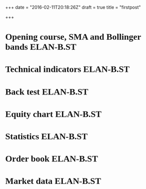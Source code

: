 +++
date = "2016-02-11T20:18:26Z"
draft = true
title = "firstpost"

+++
<div class='media text-left'><font face='verdana'> <h1>Opening course, SMA and Bollinger bands
 ELAN-B.ST </h1> <!-- AnnotationChart generated in R 3.2.3 by googleVis 0.5.10 package -->
<!-- Sat Feb 06 15:09:46 2016 -->


<!-- jsHeader -->
<script type="text/javascript">
 
// jsData 
function gvisDataAnnotationChartID1f2c5f7e56ce () {
var data = new google.visualization.DataTable();
var datajson =
[
 [
 new Date(2015,10,17),
58.25,
null,
null,
null,
null,
null,
null 
],
[
 new Date(2015,10,18),
60.25,
null,
null,
null,
null,
null,
null 
],
[
 new Date(2015,10,19),
61.5,
null,
null,
null,
null,
null,
null 
],
[
 new Date(2015,10,20),
61,
null,
null,
null,
null,
null,
null 
],
[
 new Date(2015,10,23),
62,
null,
null,
61.25,
null,
null,
null 
],
[
 new Date(2015,10,24),
60,
null,
null,
60.83333333,
null,
null,
null 
],
[
 new Date(2015,10,25),
60.25,
null,
null,
61.22222222,
null,
null,
null 
],
[
 new Date(2015,10,26),
61,
null,
null,
61.06481481,
null,
null,
null 
],
[
 new Date(2015,10,27),
60,
null,
null,
60.87654321,
null,
null,
null 
],
[
 new Date(2015,10,30),
60.5,
61.025,
null,
60.83436214,
null,
null,
null 
],
[
 new Date(2015,11,1),
61.5,
61.11136364,
null,
61.05624143,
null,
null,
null 
],
[
 new Date(2015,11,2),
62,
62.00020661,
null,
62.70416095,
null,
null,
null 
],
[
 new Date(2015,11,3),
66,
62.9547145,
null,
64.21944063,
null,
null,
null 
],
[
 new Date(2015,11,4),
67.25,
63.64476641,
null,
65.06296042,
null,
null,
null 
],
[
 new Date(2015,11,7),
66.75,
64.25480888,
null,
65.70864028,
null,
null,
null 
],
[
 new Date(2015,11,8),
67,
64.39029817,
null,
65.47242685,
null,
null,
null 
],
[
 new Date(2015,11,9),
65.25,
64.86478942,
null,
65.9816179,
null,
null,
null 
],
[
 new Date(2015,11,10),
67,
65.25300952,
null,
66.3210786,
null,
null,
null 
],
[
 new Date(2015,11,11),
67,
65.29791688,
null,
66.04738573,
null,
null,
null 
],
[
 new Date(2015,11,14),
66,
65.33465927,
null,
65.86492382,
57.97272536,
63.225,
68.47727464 
],
[
 new Date(2015,11,15),
65.5,
65.95563031,
null,
66.82661588,
58.22987952,
63.5875,
68.94512048 
],
[
 new Date(2015,11,16),
68.75,
66.46369753,
null,
67.46774392,
58.32428908,
63.92916667,
69.53404425 
],
[
 new Date(2015,11,17),
68,
66.92484343,
null,
67.97849595,
58.55216804,
64.31666667,
70.0811653 
],
[
 new Date(2015,11,18),
68.75,
67.02941735,
null,
67.8189973,
58.91015048,
64.64166667,
70.37318285 
],
[
 new Date(2015,11,21),
67.5,
67.11497783,
null,
67.71266487,
59.22992817,
64.92916667,
70.62840516 
],
[
 new Date(2015,11,22),
67.5,
66.77589095,
null,
66.89177658,
60.06780331,
65.2375,
70.40719669 
],
[
 new Date(2015,11,23),
65.25,
66.68027442,
null,
66.67785105,
60.54866607,
65.4625,
70.37633393 
],
[
 new Date(2015,11,24),
66.25,
66.60204271,
null,
66.53523403,
61.23001709,
65.72083333,
70.21164958 
],
[
 new Date(2015,11,25),
66.25,
66.53803494,
null,
66.44015602,
62.20815059,
66.00833333,
69.80851608 
],
[
 new Date(2015,11,28),
66,
66.62202859,
64.70833333,
66.62677068,
63.51727117,
66.34583333,
69.17439549 
],
[
 new Date(2015,11,29),
68,
66.87256884,
64.92069892,
67.08451379,
64.9027585,
66.65416667,
68.40557483 
],
[
 new Date(2015,11,30),
68,
67.16846542,
65.15162157,
67.55634253,
64.92886772,
66.75833333,
68.58779895 
],
[
 new Date(2015,11,31),
68.5,
67.41056261,
65.36764599,
67.87089502,
64.88342124,
66.85833333,
68.83324543 
],
[
 new Date(2016,0,1),
68.5,
67.60864214,
65.56973334,
68.08059668,
64.90396966,
66.975,
69.04603034 
],
[
 new Date(2016,0,4),
67,
67.40707084,
65.62975055,
67.55373112,
64.91733882,
66.98333333,
69.04932785 
],
[
 new Date(2016,0,5),
66.75,
67.19669432,
65.66976664,
67.11915408,
65.00354739,
67.00833333,
69.01311927 
],
[
 new Date(2016,0,6),
66.25,
67.02456808,
65.70720105,
66.82943605,
65.01439326,
67.0125,
69.01060674 
],
[
 new Date(2016,0,7),
65,
66.83828298,
65.72609131,
66.55295737,
64.52576303,
66.89166667,
69.2575703 
],
[
 new Date(2016,0,8),
64.75,
66.64041335,
65.7276338,
66.28530491,
64.37305094,
66.84583333,
69.31861573 
],
[
 new Date(2016,0,11),
65.75,
66.34215637,
65.68068969,
65.85686994,
64.30953541,
66.82916667,
69.34879792 
],
[
 new Date(2016,0,12),
65,
66.09812794,
65.63677422,
65.57124663,
64.068158,
66.70416667,
69.34017533 
],
[
 new Date(2016,0,13),
65,
66.0802865,
65.66020814,
65.71416442,
63.99584677,
66.57916667,
69.16248656 
],
[
 new Date(2016,0,14),
64.5,
65.65659804,
65.53696891,
65.05944295,
63.6472527,
66.3375,
69.0277473 
],
[
 new Date(2016,0,15),
63.75,
64.8553984,
65.26039027,
63.78962863,
62.76014256,
66.04583333,
69.33152411 
],
[
 new Date(2016,0,18),
59,
64.47259869,
65.09842961,
63.44308575,
62.05251958,
65.75833333,
69.46414708 
],
[
 new Date(2016,0,19),
67.5,
64.65939893,
65.12433737,
64.12872384,
62.05251958,
65.75833333,
69.46414708 
],
[
 new Date(2016,0,20),
65.5,
64.26678094,
64.95502529,
63.58581589,
61.7976496,
65.625,
69.4523504 
],
[
 new Date(2016,0,21),
63.75,
64.49100259,
64.99018494,
64.22387726,
61.69133488,
65.5375,
69.38366512 
],
[
 new Date(2016,0,22),
66.25,
65.03809303,
65.1521085,
65.31591817,
61.68007296,
65.5875,
69.49492704 
],
[
 new Date(2016,0,25),
68.5,
65.75843975,
65.40035956,
66.54394545,
61.5388591,
65.68333333,
69.82780757 
],
[
 new Date(2016,0,26),
69,
66.25690525,
65.60033636,
67.19596363,
61.51772194,
65.70416667,
69.89061139 
],
[
 new Date(2016,0,27),
69.5,
67.43746793,
66.06160499,
69.04730909,
60.96726621,
65.90416667,
70.84106712 
],
[
 new Date(2016,0,28),
73.5,
68.26701922,
66.44472724,
70.03153939,
60.52941792,
66.09166667,
71.65391541 
],
[
 new Date(2016,0,29),
72.25,
69.17301572,
66.8837771,
71.10435959,
60.04825744,
66.32083333,
72.59340923 
],
[
 new Date(2016,1,1),
74,
70.09610377,
67.35901729,
72.1529064,
59.4911663,
66.70833333,
73.92550037 
],
[
 new Date(2016,1,2),
74.5,
71.07863036,
67.88424198,
73.26860426,
59.1005731,
67.15833333,
75.21609357 
],
[
 new Date(2016,1,3),
75.5,
71.70069757,
68.31106508,
73.67906951,
58.93665463,
67.5625,
76.18834537 
],
[
 new Date(2016,1,4),
76.5,
71.89147983,
68.59744797,
73.36937967,
59.18697035,
68.0375,
76.88802965 
],
[
 new Date(2016,1,5),
73.5,
72.45666531,
69.01051585,
73.91291978,
59.39463461,
68.48333333,
77.57203205 
] 
];
data.addColumn('date','Date');
data.addColumn('number','O');
data.addColumn('number','10');
data.addColumn('number','30');
data.addColumn('number','5');
data.addColumn('number','dn');
data.addColumn('number','ma');
data.addColumn('number','up');
data.addRows(datajson);
return(data);
}
 
// jsDrawChart
function drawChartAnnotationChartID1f2c5f7e56ce() {
var data = gvisDataAnnotationChartID1f2c5f7e56ce();
var options = {};
options["height"] = "400";
options["displayLegendDots"] = "TRUE";
options["legendPosition"] = "newRow";
options["fill"] =     15;
options["displayRangeSelector"] = "TRUE";
options["allowRedraw"] = "TRUE";
options["scaleType"] = "allmaximized";
options["colors"] = ['black','blue','red','chartreuse','orange','brown', 'green','turquoise'];


    var chart = new google.visualization.AnnotationChart(
    document.getElementById('AnnotationChartID1f2c5f7e56ce')
    );
    chart.draw(data,options);
    

}
  
 
// jsDisplayChart
(function() {
var pkgs = window.__gvisPackages = window.__gvisPackages || [];
var callbacks = window.__gvisCallbacks = window.__gvisCallbacks || [];
var chartid = "annotationchart";
  
// Manually see if chartid is in pkgs (not all browsers support Array.indexOf)
var i, newPackage = true;
for (i = 0; newPackage && i < pkgs.length; i++) {
if (pkgs[i] === chartid)
newPackage = false;
}
if (newPackage)
  pkgs.push(chartid);
  
// Add the drawChart function to the global list of callbacks
callbacks.push(drawChartAnnotationChartID1f2c5f7e56ce);
})();
function displayChartAnnotationChartID1f2c5f7e56ce() {
  var pkgs = window.__gvisPackages = window.__gvisPackages || [];
  var callbacks = window.__gvisCallbacks = window.__gvisCallbacks || [];
  window.clearTimeout(window.__gvisLoad);
  // The timeout is set to 100 because otherwise the container div we are
  // targeting might not be part of the document yet
  window.__gvisLoad = setTimeout(function() {
  var pkgCount = pkgs.length;
  google.load("visualization", "1", { packages:pkgs, callback: function() {
  if (pkgCount != pkgs.length) {
  // Race condition where another setTimeout call snuck in after us; if
  // that call added a package, we must not shift its callback
  return;
}
while (callbacks.length > 0)
callbacks.shift()();
} });
}, 100);
}
 
// jsFooter
</script>
 
<!-- jsChart -->  
<script type="text/javascript" src="https://www.google.com/jsapi?callback=displayChartAnnotationChartID1f2c5f7e56ce"></script>
 
<!-- divChart -->
  
<div id="AnnotationChartID1f2c5f7e56ce" 
  style="width: 90%">
</div>
 <h1>Technical indicators
 ELAN-B.ST </h1> <!-- AnnotationChart generated in R 3.2.3 by googleVis 0.5.10 package -->
<!-- Sat Feb 06 15:09:46 2016 -->


<!-- jsHeader -->
<script type="text/javascript">
 
// jsData 
function gvisDataAnnotationChartID1f2c55785755 () {
var data = new google.visualization.DataTable();
var datajson =
[
 [
 new Date(2015,10,17),
58.25,
null,
null 
],
[
 new Date(2015,10,18),
60.25,
null,
null 
],
[
 new Date(2015,10,19),
61.5,
null,
null 
],
[
 new Date(2015,10,20),
61,
null,
null 
],
[
 new Date(2015,10,23),
62,
null,
null 
],
[
 new Date(2015,10,24),
60,
null,
null 
],
[
 new Date(2015,10,25),
60.25,
null,
null 
],
[
 new Date(2015,10,26),
61,
null,
null 
],
[
 new Date(2015,10,27),
60,
null,
null 
],
[
 new Date(2015,10,30),
60.5,
null,
null 
],
[
 new Date(2015,11,1),
61.5,
null,
null 
],
[
 new Date(2015,11,2),
62,
null,
null 
],
[
 new Date(2015,11,3),
66,
null,
null 
],
[
 new Date(2015,11,4),
67.25,
null,
null 
],
[
 new Date(2015,11,7),
66.75,
null,
70.76923077 
],
[
 new Date(2015,11,8),
67,
null,
62.48693835 
],
[
 new Date(2015,11,9),
65.25,
null,
66.68570205 
],
[
 new Date(2015,11,10),
67,
null,
66.68570205 
],
[
 new Date(2015,11,11),
67,
null,
60.76934831 
],
[
 new Date(2015,11,14),
66,
52.82034561,
60.76934831 
],
[
 new Date(2015,11,15),
65.5,
97.71398192,
67.92096419 
],
[
 new Date(2015,11,16),
68.75,
104.8399567,
67.92096419 
],
[
 new Date(2015,11,17),
68,
105.5452484,
68.43432156 
],
[
 new Date(2015,11,18),
68.75,
75.45153361,
62.02113148 
],
[
 new Date(2015,11,21),
67.5,
69.03882735,
62.02113148 
],
[
 new Date(2015,11,22),
67.5,
18.82198091,
53.32731463 
],
[
 new Date(2015,11,23),
65.25,
25.17690875,
56.26181219 
],
[
 new Date(2015,11,24),
66.25,
22.72930649,
56.26181219 
],
[
 new Date(2015,11,25),
66.25,
13.74081971,
56.26181219 
],
[
 new Date(2015,11,28),
66,
61.57212064,
58.69454116 
],
[
 new Date(2015,11,29),
68,
83.47370391,
61.74942258 
],
[
 new Date(2015,11,30),
68,
110.1871102,
63.21436272 
],
[
 new Date(2015,11,31),
68.5,
123.5497021,
63.21436272 
],
[
 new Date(2016,0,1),
68.5,
108.9285714,
63.21436272 
],
[
 new Date(2016,0,4),
67,
-16.81681682,
53.06175641 
],
[
 new Date(2016,0,5),
66.75,
-74.69135802,
51.93883672 
],
[
 new Date(2016,0,6),
66.25,
-56.74418605,
51.93883672 
],
[
 new Date(2016,0,7),
65,
-184.1530055,
50.69461362 
],
[
 new Date(2016,0,8),
64.75,
-115.8169935,
49.41967119 
],
[
 new Date(2016,0,11),
65.75,
-118.1467181,
45.7059647 
],
[
 new Date(2016,0,12),
65,
-104.7619048,
45.7059647 
],
[
 new Date(2016,0,13),
65,
-55.11513779,
51.35826101 
],
[
 new Date(2016,0,14),
64.5,
-157.2948328,
41.01261789 
],
[
 new Date(2016,0,15),
63.75,
-229.1875069,
33.0469715 
],
[
 new Date(2016,0,18),
59,
-187.74395,
40.51257064 
],
[
 new Date(2016,0,19),
67.5,
3.512880562,
51.24584423 
],
[
 new Date(2016,0,20),
65.5,
-92.39130435,
42.28299683 
],
[
 new Date(2016,0,21),
63.75,
-44.13719755,
51.43108666 
],
[
 new Date(2016,0,22),
66.25,
68.7516154,
56.39327806 
],
[
 new Date(2016,0,25),
68.5,
133.3333333,
59.71741145 
],
[
 new Date(2016,0,26),
69,
88.94269572,
58.12679736 
],
[
 new Date(2016,0,27),
69.5,
213.6733665,
66.33496976 
],
[
 new Date(2016,0,28),
73.5,
191.5500259,
63.95251355 
],
[
 new Date(2016,0,29),
72.25,
185.878715,
66.13554463 
],
[
 new Date(2016,1,1),
74,
177.33523,
67.81479658 
],
[
 new Date(2016,1,2),
74.5,
153.8335786,
69.82879496 
],
[
 new Date(2016,1,3),
75.5,
119.3098385,
66.25682225 
],
[
 new Date(2016,1,4),
76.5,
93.32491937,
60.43101385 
],
[
 new Date(2016,1,5),
73.5,
87.31753047,
64.72553885 
] 
];
data.addColumn('date','Date');
data.addColumn('number','O');
data.addColumn('number','cci');
data.addColumn('number','rsi');
data.addRows(datajson);
return(data);
}
 
// jsDrawChart
function drawChartAnnotationChartID1f2c55785755() {
var data = gvisDataAnnotationChartID1f2c55785755();
var options = {};
options["height"] = "400";
options["highlightDot"] = "nearest";
options["displayLegendDots"] = "TRUE";
options["legendPosition"] = "newRow";
options["allowRedraw"] = "TRUE";
options["colors"] = ['brown','red'];
options["displayExactValues"] = false;
options["scaleType"] = "allmaximized";
options["fill"] =     15;


    var chart = new google.visualization.AnnotationChart(
    document.getElementById('AnnotationChartID1f2c55785755')
    );
    chart.draw(data,options);
    

}
  
 
// jsDisplayChart
(function() {
var pkgs = window.__gvisPackages = window.__gvisPackages || [];
var callbacks = window.__gvisCallbacks = window.__gvisCallbacks || [];
var chartid = "annotationchart";
  
// Manually see if chartid is in pkgs (not all browsers support Array.indexOf)
var i, newPackage = true;
for (i = 0; newPackage && i < pkgs.length; i++) {
if (pkgs[i] === chartid)
newPackage = false;
}
if (newPackage)
  pkgs.push(chartid);
  
// Add the drawChart function to the global list of callbacks
callbacks.push(drawChartAnnotationChartID1f2c55785755);
})();
function displayChartAnnotationChartID1f2c55785755() {
  var pkgs = window.__gvisPackages = window.__gvisPackages || [];
  var callbacks = window.__gvisCallbacks = window.__gvisCallbacks || [];
  window.clearTimeout(window.__gvisLoad);
  // The timeout is set to 100 because otherwise the container div we are
  // targeting might not be part of the document yet
  window.__gvisLoad = setTimeout(function() {
  var pkgCount = pkgs.length;
  google.load("visualization", "1", { packages:pkgs, callback: function() {
  if (pkgCount != pkgs.length) {
  // Race condition where another setTimeout call snuck in after us; if
  // that call added a package, we must not shift its callback
  return;
}
while (callbacks.length > 0)
callbacks.shift()();
} });
}, 100);
}
 
// jsFooter
</script>
 
<!-- jsChart -->  
<script type="text/javascript" src="https://www.google.com/jsapi?callback=displayChartAnnotationChartID1f2c55785755"></script>
 
<!-- divChart -->
  
<div id="AnnotationChartID1f2c55785755" 
  style="width: 90%;">
</div>
 <h1>Back test
 ELAN-B.ST </h1> <!-- AnnotationChart generated in R 3.2.3 by googleVis 0.5.10 package -->
<!-- Sat Feb 06 15:09:46 2016 -->


<!-- jsHeader -->
<script type="text/javascript">
 
// jsData 
function gvisDataBacktest () {
var data = new google.visualization.DataTable();
var datajson =
[
 [
 new Date(2015,10,17),
58.25,
null,
null 
],
[
 new Date(2015,10,18),
60.25,
null,
null 
],
[
 new Date(2015,10,19),
61.5,
null,
null 
],
[
 new Date(2015,10,20),
61,
null,
null 
],
[
 new Date(2015,10,23),
62,
null,
null 
],
[
 new Date(2015,10,24),
60,
"0",
null 
],
[
 new Date(2015,10,25),
60.25,
null,
null 
],
[
 new Date(2015,10,26),
61,
"0",
null 
],
[
 new Date(2015,10,27),
60,
"0",
null 
],
[
 new Date(2015,10,30),
60.5,
"0",
null 
],
[
 new Date(2015,11,1),
61.5,
null,
null 
],
[
 new Date(2015,11,2),
62,
null,
null 
],
[
 new Date(2015,11,3),
66,
null,
null 
],
[
 new Date(2015,11,4),
67.25,
null,
null 
],
[
 new Date(2015,11,7),
66.75,
null,
null 
],
[
 new Date(2015,11,8),
67,
"0",
null 
],
[
 new Date(2015,11,9),
65.25,
null,
null 
],
[
 new Date(2015,11,10),
67,
null,
null 
],
[
 new Date(2015,11,11),
67,
"0",
null 
],
[
 new Date(2015,11,14),
66,
"0",
null 
],
[
 new Date(2015,11,15),
65.5,
"1",
null 
],
[
 new Date(2015,11,16),
68.75,
"1",
"-50" 
],
[
 new Date(2015,11,17),
68,
"1",
"-50" 
],
[
 new Date(2015,11,18),
68.75,
"0",
"-50" 
],
[
 new Date(2015,11,21),
67.5,
"0",
"-928.125" 
],
[
 new Date(2015,11,22),
67.5,
"0",
null 
],
[
 new Date(2015,11,23),
65.25,
"0",
null 
],
[
 new Date(2015,11,24),
66.25,
"0",
null 
],
[
 new Date(2015,11,25),
66.25,
"0",
null 
],
[
 new Date(2015,11,28),
66,
"1",
null 
],
[
 new Date(2015,11,29),
68,
"1",
"-50" 
],
[
 new Date(2015,11,30),
68,
"1",
"-50" 
],
[
 new Date(2015,11,31),
68.5,
"1",
"-50" 
],
[
 new Date(2016,0,1),
68.5,
"1",
null 
],
[
 new Date(2016,0,4),
67,
"0",
"-624.750000000007" 
],
[
 new Date(2016,0,5),
66.75,
"0",
null 
],
[
 new Date(2016,0,6),
66.25,
"0",
null 
],
[
 new Date(2016,0,7),
65,
"0",
null 
],
[
 new Date(2016,0,8),
64.75,
"0",
null 
],
[
 new Date(2016,0,11),
65.75,
"0",
null 
],
[
 new Date(2016,0,12),
65,
"0",
null 
],
[
 new Date(2016,0,13),
65,
"1",
null 
],
[
 new Date(2016,0,14),
64.5,
"0",
null 
],
[
 new Date(2016,0,15),
63.75,
"0",
null 
],
[
 new Date(2016,0,18),
59,
"0",
null 
],
[
 new Date(2016,0,19),
67.5,
"1",
"-50" 
],
[
 new Date(2016,0,20),
65.5,
"0",
"-303.750000000001" 
],
[
 new Date(2016,0,21),
63.75,
"1",
null 
],
[
 new Date(2016,0,22),
66.25,
"1",
"-50" 
],
[
 new Date(2016,0,25),
68.5,
"1",
"-50" 
],
[
 new Date(2016,0,26),
69,
"1",
"-50" 
],
[
 new Date(2016,0,27),
69.5,
"1",
"-50" 
],
[
 new Date(2016,0,28),
73.5,
"1",
"6225" 
],
[
 new Date(2016,0,29),
72.25,
"1",
"-50" 
],
[
 new Date(2016,1,1),
74,
"1",
"-50" 
],
[
 new Date(2016,1,2),
74.5,
"1",
"-50" 
],
[
 new Date(2016,1,3),
75.5,
"1",
"-50" 
],
[
 new Date(2016,1,4),
76.5,
"0",
"-50" 
],
[
 new Date(2016,1,5),
73.5,
"1",
null 
] 
];
data.addColumn('date','Date');
data.addColumn('number','O');
data.addColumn('string','Entry.O');
data.addColumn('string','Annotation.O');
data.addRows(datajson);
return(data);
}
 
// jsDrawChart
function drawChartBacktest() {
var data = gvisDataBacktest();
var options = {};
options["height"] = "400";
options["highlightDot"] = "nearest";
options["displayLegendDots"] = "TRUE";
options["legendPosition"] = "newRow";
options["allowRedraw"] = "TRUE";
options["colors"] = ['brown','blue','orange'];
options["displayExactValues"] = false;
options["scaleType"] = "allmaximized";
options["fill"] =     15;


    var chart = new google.visualization.AnnotationChart(
    document.getElementById('Backtest')
    );
    chart.draw(data,options);
    

}
  
 
// jsDisplayChart
(function() {
var pkgs = window.__gvisPackages = window.__gvisPackages || [];
var callbacks = window.__gvisCallbacks = window.__gvisCallbacks || [];
var chartid = "annotationchart";
  
// Manually see if chartid is in pkgs (not all browsers support Array.indexOf)
var i, newPackage = true;
for (i = 0; newPackage && i < pkgs.length; i++) {
if (pkgs[i] === chartid)
newPackage = false;
}
if (newPackage)
  pkgs.push(chartid);
  
// Add the drawChart function to the global list of callbacks
callbacks.push(drawChartBacktest);
})();
function displayChartBacktest() {
  var pkgs = window.__gvisPackages = window.__gvisPackages || [];
  var callbacks = window.__gvisCallbacks = window.__gvisCallbacks || [];
  window.clearTimeout(window.__gvisLoad);
  // The timeout is set to 100 because otherwise the container div we are
  // targeting might not be part of the document yet
  window.__gvisLoad = setTimeout(function() {
  var pkgCount = pkgs.length;
  google.load("visualization", "1", { packages:pkgs, callback: function() {
  if (pkgCount != pkgs.length) {
  // Race condition where another setTimeout call snuck in after us; if
  // that call added a package, we must not shift its callback
  return;
}
while (callbacks.length > 0)
callbacks.shift()();
} });
}, 100);
}
 
// jsFooter
</script>
 
<!-- jsChart -->  
<script type="text/javascript" src="https://www.google.com/jsapi?callback=displayChartBacktest"></script>
 
<!-- divChart -->
  
<div id="Backtest" 
  style="width: 90%; ">
</div>
 <h1>Equity chart
 ELAN-B.ST </h1> <!-- AnnotationChart generated in R 3.2.3 by googleVis 0.5.10 package -->
<!-- Sat Feb 06 15:09:46 2016 -->


<!-- jsHeader -->
<script type="text/javascript">
 
// jsData 
function gvisDataEquity_chart () {
var data = new google.visualization.DataTable();
var datajson =
[
 [
 new Date(2000,9,10),
20000 
],
[
 new Date(2015,10,17),
20000 
],
[
 new Date(2015,10,18),
20000 
],
[
 new Date(2015,10,19),
20000 
],
[
 new Date(2015,10,20),
20000 
],
[
 new Date(2015,10,23),
20000 
],
[
 new Date(2015,10,24),
20000 
],
[
 new Date(2015,10,25),
20000 
],
[
 new Date(2015,10,26),
20000 
],
[
 new Date(2015,10,27),
20000 
],
[
 new Date(2015,10,30),
20000 
],
[
 new Date(2015,11,1),
20000 
],
[
 new Date(2015,11,2),
20000 
],
[
 new Date(2015,11,3),
20000 
],
[
 new Date(2015,11,4),
20000 
],
[
 new Date(2015,11,7),
20000 
],
[
 new Date(2015,11,8),
20000 
],
[
 new Date(2015,11,9),
20000 
],
[
 new Date(2015,11,10),
20000 
],
[
 new Date(2015,11,11),
20000 
],
[
 new Date(2015,11,14),
20000 
],
[
 new Date(2015,11,15),
20000 
],
[
 new Date(2015,11,16),
19950 
],
[
 new Date(2015,11,17),
20050 
],
[
 new Date(2015,11,18),
18725 
],
[
 new Date(2015,11,21),
18921.875 
],
[
 new Date(2015,11,22),
18921.875 
],
[
 new Date(2015,11,23),
18921.875 
],
[
 new Date(2015,11,24),
18921.875 
],
[
 new Date(2015,11,25),
18921.875 
],
[
 new Date(2015,11,28),
18921.875 
],
[
 new Date(2015,11,29),
18871.875 
],
[
 new Date(2015,11,30),
19121.875 
],
[
 new Date(2015,11,31),
19071.875 
],
[
 new Date(2016,0,1),
19071.875 
],
[
 new Date(2016,0,4),
18147.125 
],
[
 new Date(2016,0,5),
18147.125 
],
[
 new Date(2016,0,6),
18147.125 
],
[
 new Date(2016,0,7),
18147.125 
],
[
 new Date(2016,0,8),
18147.125 
],
[
 new Date(2016,0,11),
18147.125 
],
[
 new Date(2016,0,12),
18147.125 
],
[
 new Date(2016,0,13),
18147.125 
],
[
 new Date(2016,0,14),
18147.125 
],
[
 new Date(2016,0,15),
18147.125 
],
[
 new Date(2016,0,18),
18147.125 
],
[
 new Date(2016,0,19),
17497.125 
],
[
 new Date(2016,0,20),
17793.375 
],
[
 new Date(2016,0,21),
17793.375 
],
[
 new Date(2016,0,22),
18118.375 
],
[
 new Date(2016,0,25),
18668.375 
],
[
 new Date(2016,0,26),
18168.375 
],
[
 new Date(2016,0,27),
22918.375 
],
[
 new Date(2016,0,28),
23818.375 
],
[
 new Date(2016,0,29),
23693.375 
],
[
 new Date(2016,1,1),
24018.375 
],
[
 new Date(2016,1,2),
25018.375 
],
[
 new Date(2016,1,3),
23768.375 
],
[
 new Date(2016,1,4),
20493.375 
],
[
 new Date(2016,1,5),
23868.375 
] 
];
data.addColumn('date','Date');
data.addColumn('number','Equity');
data.addRows(datajson);
return(data);
}
 
// jsDrawChart
function drawChartEquity_chart() {
var data = gvisDataEquity_chart();
var options = {};
options["height"] = "400";
options["title"] = "symbol";
options["fill"] =     10;
options["displayRangeSelector"] = "TRUE";
options["allowRedraw"] = "TRUE";
options["colors"] = ['brown','orange','blue'];


    var chart = new google.visualization.AnnotationChart(
    document.getElementById('Equity_chart')
    );
    chart.draw(data,options);
    

}
  
 
// jsDisplayChart
(function() {
var pkgs = window.__gvisPackages = window.__gvisPackages || [];
var callbacks = window.__gvisCallbacks = window.__gvisCallbacks || [];
var chartid = "annotationchart";
  
// Manually see if chartid is in pkgs (not all browsers support Array.indexOf)
var i, newPackage = true;
for (i = 0; newPackage && i < pkgs.length; i++) {
if (pkgs[i] === chartid)
newPackage = false;
}
if (newPackage)
  pkgs.push(chartid);
  
// Add the drawChart function to the global list of callbacks
callbacks.push(drawChartEquity_chart);
})();
function displayChartEquity_chart() {
  var pkgs = window.__gvisPackages = window.__gvisPackages || [];
  var callbacks = window.__gvisCallbacks = window.__gvisCallbacks || [];
  window.clearTimeout(window.__gvisLoad);
  // The timeout is set to 100 because otherwise the container div we are
  // targeting might not be part of the document yet
  window.__gvisLoad = setTimeout(function() {
  var pkgCount = pkgs.length;
  google.load("visualization", "1", { packages:pkgs, callback: function() {
  if (pkgCount != pkgs.length) {
  // Race condition where another setTimeout call snuck in after us; if
  // that call added a package, we must not shift its callback
  return;
}
while (callbacks.length > 0)
callbacks.shift()();
} });
}, 100);
}
 
// jsFooter
</script>
 
<!-- jsChart -->  
<script type="text/javascript" src="https://www.google.com/jsapi?callback=displayChartEquity_chart"></script>
 
<!-- divChart -->
  
<div id="Equity_chart" 
  style="width: 90%; ">
</div>
 <h1>Statistics
 ELAN-B.ST </h1> <!-- Table generated in R 3.2.3 by googleVis 0.5.10 package -->
<!-- Sat Feb 06 15:09:47 2016 -->


<!-- jsHeader -->
<script type="text/javascript">
 
// jsData 
function gvisDataTableID1f2cc546b () {
var data = new google.visualization.DataTable();
var datajson =
[
 [
 "Portfolio",
"iPrognos" 
],
[
 "Symbol",
"ELAN-B.ST" 
],
[
 "Num.Txns",
"20" 
],
[
 "Num.Trades",
"20" 
],
[
 "Net.Trading.PL",
"3868.375" 
],
[
 "Avg.Trade.PL",
"178.41875" 
],
[
 "Med.Trade.PL",
"-50" 
],
[
 "Largest.Winner",
"6225" 
],
[
 "Largest.Loser",
"-928.125" 
],
[
 "Gross.Profits",
"6225" 
],
[
 "Gross.Losses",
"-2656.625" 
],
[
 "Std.Dev.Trade.PL",
"1441.8182" 
],
[
 "Percent.Positive",
"5" 
],
[
 "Percent.Negative",
"95" 
],
[
 "Profit.Factor",
"2.3431986" 
],
[
 "Avg.Win.Trade",
"6225" 
],
[
 "Med.Win.Trade",
"6225" 
],
[
 "Avg.Losing.Trade",
"-139.82237" 
],
[
 "Med.Losing.Trade",
"-50" 
],
[
 "Avg.Daily.PL",
"178.41875" 
],
[
 "Med.Daily.PL",
"-50" 
],
[
 "Std.Dev.Daily.PL",
"1441.8182" 
],
[
 "Ann.Sharpe",
"1.9644016" 
],
[
 "Max.Drawdown",
"-4525" 
],
[
 "Profit.To.Max.Draw",
"0.8548895" 
],
[
 "Avg.WinLoss.Ratio",
"44.520774" 
],
[
 "Med.WinLoss.Ratio",
"124.5" 
],
[
 "Max.Equity",
"5018.375" 
],
[
 "Min.Equity",
"-2502.875" 
],
[
 "End.Equity",
"3868.375" 
] 
];
data.addColumn('string','Stats');
data.addColumn('string','ELAN-B.ST');
data.addRows(datajson);
return(data);
}
 
// jsDrawChart
function drawChartTableID1f2cc546b() {
var data = gvisDataTableID1f2cc546b();
var options = {};
options["allowHtml"] = true;


    var chart = new google.visualization.Table(
    document.getElementById('TableID1f2cc546b')
    );
    chart.draw(data,options);
    

}
  
 
// jsDisplayChart
(function() {
var pkgs = window.__gvisPackages = window.__gvisPackages || [];
var callbacks = window.__gvisCallbacks = window.__gvisCallbacks || [];
var chartid = "table";
  
// Manually see if chartid is in pkgs (not all browsers support Array.indexOf)
var i, newPackage = true;
for (i = 0; newPackage && i < pkgs.length; i++) {
if (pkgs[i] === chartid)
newPackage = false;
}
if (newPackage)
  pkgs.push(chartid);
  
// Add the drawChart function to the global list of callbacks
callbacks.push(drawChartTableID1f2cc546b);
})();
function displayChartTableID1f2cc546b() {
  var pkgs = window.__gvisPackages = window.__gvisPackages || [];
  var callbacks = window.__gvisCallbacks = window.__gvisCallbacks || [];
  window.clearTimeout(window.__gvisLoad);
  // The timeout is set to 100 because otherwise the container div we are
  // targeting might not be part of the document yet
  window.__gvisLoad = setTimeout(function() {
  var pkgCount = pkgs.length;
  google.load("visualization", "1", { packages:pkgs, callback: function() {
  if (pkgCount != pkgs.length) {
  // Race condition where another setTimeout call snuck in after us; if
  // that call added a package, we must not shift its callback
  return;
}
while (callbacks.length > 0)
callbacks.shift()();
} });
}, 100);
}
 
// jsFooter
</script>
 
<!-- jsChart -->  
<script type="text/javascript" src="https://www.google.com/jsapi?callback=displayChartTableID1f2cc546b"></script>
 
<!-- divChart -->
  
<div id="TableID1f2cc546b" 
  style="width: 500; height: automatic;">
</div>
 <h1>Order book
 ELAN-B.ST </h1> <!-- Table generated in R 3.2.3 by googleVis 0.5.10 package -->
<!-- Sat Feb 06 15:09:47 2016 -->


<!-- jsHeader -->
<script type="text/javascript">
 
// jsData 
function gvisDataTableID1f2c5bf16ce4 () {
var data = new google.visualization.DataTable();
var datajson =
[
 [
 "300",
"65.5",
"stoplimit",
"long",
null,
"closed",
"2015-12-16 00:00:00",
"Open",
"orders",
"-50",
"Entry",
"" 
],
[
 "300",
"68.75",
"stoplimit",
"long",
null,
"closed",
"2015-12-17 00:00:00",
"Open",
"orders",
"-50",
"Entry",
"" 
],
[
 "all",
"67.71875",
"stoptrailing",
"long",
"-1.03125",
"canceled",
"2015-12-17 00:00:00",
"Open",
"orders",
"0",
"StopTrailingLong",
"" 
],
[
 "300",
"68",
"stoplimit",
"long",
null,
"closed",
"2015-12-18 00:00:00",
"Open",
"orders",
"-50",
"Entry",
"" 
],
[
 "all",
"66.98",
"stoptrailing",
"long",
"-1.02",
"canceled",
"2015-12-18 00:00:00",
"Open",
"orders",
"0",
"StopTrailingLong",
"" 
],
[
 "all",
"67.71875",
"stoptrailing",
"long",
"-1.03125",
"closed",
"2015-12-21 00:00:00",
"Open",
"orders",
"0",
"StopTrailingLong",
"" 
],
[
 "300",
"66",
"stoplimit",
"long",
null,
"closed",
"2015-12-29 00:00:00",
"Open",
"orders",
"-50",
"Entry",
"" 
],
[
 "300",
"68",
"stoplimit",
"long",
null,
"closed",
"2015-12-30 00:00:00",
"Open",
"orders",
"-50",
"Entry",
"" 
],
[
 "all",
"66.98",
"stoptrailing",
"long",
"-1.02",
"canceled",
"2015-12-30 00:00:00",
"Open",
"orders",
"0",
"StopTrailingLong",
"" 
],
[
 "300",
"68",
"stoplimit",
"long",
null,
"closed",
"2015-12-31 00:00:00",
"Open",
"orders",
"-50",
"Entry",
"" 
],
[
 "all",
"66.98",
"stoptrailing",
"long",
"-1.02",
"canceled",
"2015-12-31 00:00:00",
"Open",
"orders",
"0",
"StopTrailingLong",
"" 
],
[
 "300",
"68.5",
"stoplimit",
"long",
null,
"canceled",
"2016-01-04 00:00:00",
"Open",
"orders",
"-50",
"Entry",
"" 
],
[
 "all",
"67.4725",
"stoptrailing",
"long",
"-1.0275",
"closed",
"2016-01-04 00:00:00",
"Open",
"orders",
"0",
"StopTrailingLong",
"" 
],
[
 "300",
"68.5",
"stoplimit",
"long",
null,
"canceled",
"2016-01-04 00:00:00",
"Open",
"orders",
"-50",
"Entry",
"" 
],
[
 "300",
"65",
"stoplimit",
"long",
null,
"closed",
"2016-01-19 00:00:00",
"Open",
"orders",
"-50",
"Entry",
"" 
],
[
 "300",
"67.5",
"stoplimit",
"long",
null,
"canceled",
"2016-01-20 00:00:00",
"Open",
"orders",
"-50",
"Entry",
"" 
],
[
 "all",
"66.4875",
"stoptrailing",
"long",
"-1.0125",
"closed",
"2016-01-20 00:00:00",
"Open",
"orders",
"0",
"StopTrailingLong",
"" 
],
[
 "300",
"63.75",
"stoplimit",
"long",
null,
"closed",
"2016-01-22 00:00:00",
"Open",
"orders",
"-50",
"Entry",
"" 
],
[
 "300",
"66.25",
"stoplimit",
"long",
null,
"closed",
"2016-01-25 00:00:00",
"Open",
"orders",
"-50",
"Entry",
"" 
],
[
 "all",
"65.25625",
"stoptrailing",
"long",
"-0.99375",
"canceled",
"2016-01-25 00:00:00",
"Open",
"orders",
"0",
"StopTrailingLong",
"" 
],
[
 "300",
"68.5",
"stoplimit",
"long",
null,
"closed",
"2016-01-26 00:00:00",
"Open",
"orders",
"-50",
"Entry",
"" 
],
[
 "all",
"67.4725",
"stoptrailing",
"long",
"-1.0275",
"canceled",
"2016-01-26 00:00:00",
"Open",
"orders",
"0",
"StopTrailingLong",
"" 
],
[
 "300",
"69",
"stoplimit",
"long",
null,
"closed",
"2016-01-27 00:00:00",
"Open",
"orders",
"-50",
"Entry",
"" 
],
[
 "all",
"67.965",
"stoptrailing",
"long",
"-1.035",
"canceled",
"2016-01-27 00:00:00",
"Open",
"orders",
"0",
"StopTrailingLong",
"" 
],
[
 "all",
"69.5",
"market",
"long",
null,
"closed",
"2016-01-28 00:00:00",
"Open",
"orders",
"0",
"SMAexitLong",
"" 
],
[
 "300",
"69.5",
"stoplimit",
"long",
null,
"canceled",
"2016-01-28 00:00:00",
"Open",
"orders",
"-50",
"Entry",
"" 
],
[
 "all",
"68.4575",
"stoptrailing",
"long",
"-1.0425",
"canceled",
"2016-01-28 00:00:00",
"Open",
"orders",
"0",
"StopTrailingLong",
"" 
],
[
 "300",
"73.5",
"stoplimit",
"long",
null,
"closed",
"2016-01-29 00:00:00",
"Open",
"orders",
"-50",
"Entry",
"" 
],
[
 "300",
"72.25",
"stoplimit",
"long",
null,
"closed",
"2016-02-01 00:00:00",
"Open",
"orders",
"-50",
"Entry",
"" 
],
[
 "all",
"71.16625",
"stoptrailing",
"long",
"-1.08375",
"canceled",
"2016-02-01 00:00:00",
"Open",
"orders",
"0",
"StopTrailingLong",
"" 
],
[
 "300",
"74",
"stoplimit",
"long",
null,
"closed",
"2016-02-02 00:00:00",
"Open",
"orders",
"-50",
"Entry",
"" 
],
[
 "all",
"72.89",
"stoptrailing",
"long",
"-1.11",
"canceled",
"2016-02-02 00:00:00",
"Open",
"orders",
"0",
"StopTrailingLong",
"" 
],
[
 "300",
"74.5",
"stoplimit",
"long",
null,
"closed",
"2016-02-03 00:00:00",
"Open",
"orders",
"-50",
"Entry",
"" 
],
[
 "all",
"73.3825",
"stoptrailing",
"long",
"-1.1175",
"canceled",
"2016-02-03 00:00:00",
"Open",
"orders",
"0",
"StopTrailingLong",
"" 
],
[
 "300",
"75.5",
"stoplimit",
"long",
null,
"closed",
"2016-02-04 00:00:00",
"Open",
"orders",
"-50",
"Entry",
"" 
],
[
 "all",
"74.3675",
"stoptrailing",
"long",
"-1.1325",
"canceled",
"2016-02-04 00:00:00",
"Open",
"orders",
"0",
"StopTrailingLong",
"" 
],
[
 "all",
"75.3525",
"stoptrailing",
"long",
"-1.1475",
"open",
null,
"Open",
"orders",
"0",
"StopTrailingLong",
"" 
] 
];
data.addColumn('string','ELAN.B.ST.Order.Qty');
data.addColumn('string','ELAN.B.ST.Order.Price');
data.addColumn('string','ELAN.B.ST.Order.Type');
data.addColumn('string','ELAN.B.ST.Order.Side');
data.addColumn('string','ELAN.B.ST.Order.Threshold');
data.addColumn('string','ELAN.B.ST.Order.Status');
data.addColumn('string','ELAN.B.ST.Order.StatusTime');
data.addColumn('string','ELAN.B.ST.Prefer');
data.addColumn('string','ELAN.B.ST.Order.Set');
data.addColumn('string','ELAN.B.ST.Txn.Fees');
data.addColumn('string','ELAN.B.ST.Rule');
data.addColumn('string','ELAN.B.ST.Time.In.Force');
data.addRows(datajson);
return(data);
}
 
// jsDrawChart
function drawChartTableID1f2c5bf16ce4() {
var data = gvisDataTableID1f2c5bf16ce4();
var options = {};
options["allowHtml"] = true;
options["height"] = "400";


    var chart = new google.visualization.Table(
    document.getElementById('TableID1f2c5bf16ce4')
    );
    chart.draw(data,options);
    

}
  
 
// jsDisplayChart
(function() {
var pkgs = window.__gvisPackages = window.__gvisPackages || [];
var callbacks = window.__gvisCallbacks = window.__gvisCallbacks || [];
var chartid = "table";
  
// Manually see if chartid is in pkgs (not all browsers support Array.indexOf)
var i, newPackage = true;
for (i = 0; newPackage && i < pkgs.length; i++) {
if (pkgs[i] === chartid)
newPackage = false;
}
if (newPackage)
  pkgs.push(chartid);
  
// Add the drawChart function to the global list of callbacks
callbacks.push(drawChartTableID1f2c5bf16ce4);
})();
function displayChartTableID1f2c5bf16ce4() {
  var pkgs = window.__gvisPackages = window.__gvisPackages || [];
  var callbacks = window.__gvisCallbacks = window.__gvisCallbacks || [];
  window.clearTimeout(window.__gvisLoad);
  // The timeout is set to 100 because otherwise the container div we are
  // targeting might not be part of the document yet
  window.__gvisLoad = setTimeout(function() {
  var pkgCount = pkgs.length;
  google.load("visualization", "1", { packages:pkgs, callback: function() {
  if (pkgCount != pkgs.length) {
  // Race condition where another setTimeout call snuck in after us; if
  // that call added a package, we must not shift its callback
  return;
}
while (callbacks.length > 0)
callbacks.shift()();
} });
}, 100);
}
 
// jsFooter
</script>
 
<!-- jsChart -->  
<script type="text/javascript" src="https://www.google.com/jsapi?callback=displayChartTableID1f2c5bf16ce4"></script>
 
<!-- divChart -->
  
<div id="TableID1f2c5bf16ce4" 
  style="width: 90%; ">
</div>
 <h1>Market data
 ELAN-B.ST </h1> <!-- Table generated in R 3.2.3 by googleVis 0.5.10 package -->
<!-- Sat Feb 06 15:19:28 2016 -->


<!-- jsHeader -->
<script type="text/javascript">
 
// jsData 
function gvisDataTableID1f2c4dc87f0 () {
var data = new google.visualization.DataTable();
var datajson =
[
 [
 "2015-11-17",
58.25,
62,
58.25,
60.25,
58.4827,
null,
null,
null,
null,
null,
null,
null,
null,
null,
60.47056687,
0,
null,
null,
null,
null,
null,
null,
1,
null,
null,
null,
null 
],
[
 "2015-11-18",
60.25,
62,
60.25,
61.75,
59.9387,
null,
null,
null,
null,
null,
null,
null,
null,
null,
60.42615553,
1,
null,
null,
null,
null,
null,
null,
0,
null,
null,
null,
null 
],
[
 "2015-11-19",
61.5,
61.5,
60,
61,
59.2107,
null,
null,
null,
null,
null,
null,
null,
null,
null,
60.41910931,
1,
null,
null,
null,
null,
null,
null,
0,
null,
null,
null,
null 
],
[
 "2015-11-20",
61,
61.75,
60.25,
61.25,
59.4533,
null,
null,
null,
null,
null,
null,
null,
null,
null,
60.48396275,
1,
null,
null,
null,
null,
null,
null,
0,
null,
null,
null,
null 
],
[
 "2015-11-23",
62,
62,
61.25,
62,
60.1813,
null,
null,
null,
61.25,
null,
null,
null,
null,
null,
60.54492499,
1,
1,
null,
null,
null,
null,
null,
0,
null,
null,
null,
null 
],
[
 "2015-11-24",
60,
61,
58,
60,
58.24,
null,
null,
null,
60.83333333,
null,
null,
null,
null,
null,
60.66133099,
0,
0,
null,
null,
null,
null,
0,
1,
null,
null,
null,
null 
],
[
 "2015-11-25",
60.25,
62.75,
60.25,
62,
60.1813,
null,
null,
null,
61.22222222,
null,
null,
null,
null,
null,
60.76842451,
1,
1,
null,
null,
null,
null,
null,
0,
null,
null,
null,
null 
],
[
 "2015-11-26",
61,
62.5,
60,
60.75,
58.968,
null,
null,
null,
61.06481481,
null,
null,
null,
null,
null,
60.86695055,
0,
0,
null,
null,
null,
null,
0,
1,
null,
null,
null,
null 
],
[
 "2015-11-27",
60,
61,
60,
60.5,
58.7253,
null,
null,
null,
60.87654321,
null,
null,
null,
null,
null,
60.95759451,
0,
0,
null,
null,
null,
null,
0,
1,
null,
null,
null,
null 
],
[
 "2015-11-30",
60.5,
61.25,
59.25,
60.75,
58.968,
null,
61.025,
null,
60.83436214,
null,
null,
null,
null,
null,
61,
0,
0,
null,
null,
null,
null,
0,
1,
null,
null,
null,
null 
],
[
 "2015-12-01",
61.5,
62.75,
60,
61.5,
59.696,
null,
61.11136364,
null,
61.05624143,
null,
null,
null,
null,
null,
61.08,
1,
1,
null,
null,
null,
null,
null,
0,
null,
null,
null,
null 
],
[
 "2015-12-02",
62,
70,
62,
66,
64.064,
null,
62.00020661,
null,
62.70416095,
null,
null,
null,
null,
null,
61.1536,
1,
1,
null,
null,
null,
null,
null,
0,
null,
null,
null,
null 
],
[
 "2015-12-03",
66,
67.25,
65,
67.25,
65.2773,
null,
62.9547145,
null,
64.21944063,
null,
null,
null,
null,
null,
61.221312,
1,
1,
null,
null,
null,
null,
null,
0,
null,
null,
null,
null 
],
[
 "2015-12-04",
67.25,
67.25,
64.5,
66.75,
64.792,
null,
63.64476641,
null,
65.06296042,
null,
null,
null,
null,
null,
61.6991808,
1,
1,
null,
null,
null,
null,
null,
0,
null,
null,
null,
null 
],
[
 "2015-12-07",
66.75,
67.25,
65.5,
67,
65.0347,
null,
64.25480888,
null,
65.70864028,
null,
null,
null,
null,
70.76923077,
62.3652791,
1,
1,
null,
1,
null,
null,
null,
0,
null,
null,
null,
null 
],
[
 "2015-12-08",
67,
67,
64.5,
65,
63.0933,
null,
64.39029817,
null,
65.47242685,
null,
null,
null,
null,
62.48693835,
62.95144561,
1,
0,
null,
1,
null,
null,
0,
0,
null,
null,
0,
null 
],
[
 "2015-12-09",
65.25,
67,
64.5,
67,
65.0347,
null,
64.86478942,
null,
65.9816179,
null,
null,
null,
null,
66.68570205,
63.46727214,
1,
1,
null,
1,
null,
null,
null,
0,
null,
null,
0,
null 
],
[
 "2015-12-10",
67,
67,
65.5,
67,
65.0347,
null,
65.25300952,
null,
66.3210786,
null,
null,
null,
null,
66.68570205,
63.92119948,
1,
1,
null,
1,
null,
null,
null,
0,
null,
null,
0,
null 
],
[
 "2015-12-11",
67,
67.75,
64.5,
65.5,
63.5787,
null,
65.29791688,
null,
66.04738573,
null,
null,
null,
null,
60.76934831,
64.32065554,
1,
0,
null,
1,
null,
null,
0,
0,
null,
null,
0,
null 
],
[
 "2015-12-14",
66,
66.5,
63.75,
65.5,
63.5787,
52.82034561,
65.33465927,
null,
65.86492382,
57.97272536,
63.225,
68.47727464,
0.6927736209,
60.76934831,
64.67217688,
1,
0,
1,
1,
1,
1,
0,
0,
0,
null,
0,
0 
],
[
 "2015-12-15",
65.5,
68.75,
64.75,
68.75,
66.7333,
97.71398192,
65.95563031,
null,
66.82661588,
58.22987952,
63.5875,
68.94512048,
0.8573570282,
67.92096419,
64.98151565,
1,
1,
1,
1,
1,
1,
1,
0,
0,
0,
0,
0 
],
[
 "2015-12-16",
68.75,
69,
66.75,
68.75,
66.7333,
104.8399567,
66.46369753,
null,
67.46774392,
58.32428908,
63.92916667,
69.53404425,
0.8780189606,
67.92096419,
65.25373377,
1,
1,
1,
1,
0,
1,
1,
0,
0,
1,
0,
0 
],
[
 "2015-12-17",
68,
69.5,
67.25,
69,
66.976,
105.5452484,
66.92484343,
null,
67.97849595,
58.55216804,
64.31666667,
70.0811653,
0.8700813324,
68.43432156,
65.74321105,
1,
1,
1,
1,
0,
1,
1,
0,
0,
0,
0,
0 
],
[
 "2015-12-18",
68.75,
68.75,
66.5,
67.5,
65.52,
75.45153361,
67.02941735,
null,
67.8189973,
58.91015048,
64.64166667,
70.37318285,
0.7566220326,
62.02113148,
66.1641615,
1,
0,
1,
1,
1,
1,
0,
0,
0,
0,
0,
0 
],
[
 "2015-12-21",
67.5,
69.75,
65.25,
67.5,
65.52,
69.03882735,
67.11497783,
null,
67.71266487,
59.22992817,
64.92916667,
70.62840516,
0.7255418276,
62.02113148,
66.52617889,
1,
0,
1,
1,
1,
1,
0,
0,
0,
0,
0,
0 
],
[
 "2015-12-22",
67.5,
67.5,
64.75,
65.25,
63.336,
18.82198091,
66.77589095,
null,
66.89177658,
60.06780331,
65.2375,
70.40719669,
0.5576274943,
53.32731463,
66.83751385,
0,
0,
1,
1,
1,
1,
0,
1,
0,
0,
0,
0 
],
[
 "2015-12-23",
65.25,
67,
65.25,
66.25,
64.3067,
25.17690875,
66.68027442,
null,
66.67785105,
60.54866607,
65.4625,
70.37633393,
0.5716514515,
56.26181219,
67,
0,
0,
1,
1,
1,
1,
0,
1,
0,
0,
0,
0 
],
[
 "2015-12-24",
66.25,
66.25,
66.25,
66.25,
64.3067,
22.72930649,
66.60204271,
null,
66.53523403,
61.23001709,
65.72083333,
70.21164958,
0.5589165352,
56.26181219,
68.75,
0,
0,
1,
1,
1,
1,
0,
1,
0,
0,
0,
0 
],
[
 "2015-12-25",
66.25,
66.25,
66.25,
66.25,
64.3067,
13.74081971,
66.53803494,
null,
66.44015602,
62.20815059,
66.00833333,
69.80851608,
0.5317967165,
56.26181219,
68.75,
0,
0,
1,
1,
1,
1,
0,
1,
0,
0,
0,
0 
],
[
 "2015-12-28",
66,
68.5,
66,
67,
65.0347,
61.57212064,
66.62202859,
64.70833333,
66.62677068,
63.51727117,
66.34583333,
69.17439549,
0.6450972768,
58.69454116,
68.65,
0,
1,
1,
1,
1,
1,
1,
1,
0,
0,
0,
0 
],
[
 "2015-12-29",
68,
68,
66.75,
68,
66.0053,
83.47370391,
66.87256884,
64.92069892,
67.08451379,
64.9027585,
66.65416667,
68.40557483,
0.7652627429,
61.74942258,
68.554,
0,
1,
1,
1,
1,
1,
1,
1,
0,
0,
0,
0 
],
[
 "2015-12-30",
68,
69,
66.75,
68.5,
66.4907,
110.1871102,
67.16846542,
65.15162157,
67.55634253,
64.92886772,
66.75833333,
68.58779895,
0.8621276037,
63.21436272,
68.46184,
1,
1,
1,
1,
0,
1,
1,
0,
0,
1,
0,
0 
],
[
 "2015-12-31",
68.5,
68.5,
68.5,
68.5,
66.4907,
123.5497021,
67.41056261,
65.36764599,
67.87089502,
64.88342124,
66.85833333,
68.83324543,
0.9156303139,
63.21436272,
66.25,
1,
1,
1,
1,
0,
1,
1,
0,
0,
0,
0,
0 
],
[
 "2016-01-01",
68.5,
68.5,
68.5,
68.5,
66.4907,
108.9285714,
67.60864214,
65.56973334,
68.08059668,
64.90396966,
66.975,
69.04603034,
0.8681742298,
63.21436272,
66.25,
1,
1,
1,
1,
0,
1,
1,
0,
0,
0,
0,
0 
],
[
 "2016-01-04",
67,
67.75,
66,
66.5,
64.5493,
-16.81681682,
67.40707084,
65.62975055,
67.55373112,
64.91733882,
66.98333333,
69.04932785,
0.4435300211,
53.06175641,
66.34,
1,
0,
1,
1,
1,
1,
0,
0,
0,
0,
0,
0 
],
[
 "2016-01-05",
66.75,
66.75,
65,
66.25,
64.3067,
-74.69135802,
67.19669432,
65.66976664,
67.11915408,
65.00354739,
67.00833333,
69.01311927,
0.2485184545,
51.93883672,
66.4264,
0,
0,
1,
1,
1,
1,
0,
1,
0,
0,
0,
0 
],
[
 "2016-01-06",
66.25,
66.25,
66.25,
66.25,
64.3067,
-56.74418605,
67.02456808,
65.70720105,
66.82943605,
65.01439326,
67.0125,
69.01060674,
0.3091943779,
51.93883672,
68.5,
0,
0,
1,
1,
1,
1,
0,
1,
0,
0,
0,
0 
],
[
 "2016-01-07",
65,
66.25,
60,
66,
64.064,
-184.1530055,
66.83828298,
65.72609131,
66.55295737,
64.52576303,
66.89166667,
69.2575703,
-0.09350120908,
50.69461362,
68.5,
0,
0,
1,
1,
1,
0,
0,
1,
0,
0,
0,
0 
],
[
 "2016-01-08",
64.75,
66,
63.25,
65.75,
63.8213,
-115.8169935,
66.64041335,
65.7276338,
66.28530491,
64.37305094,
66.84583333,
69.31861573,
0.1267699624,
49.41967119,
68.41,
0,
0,
1,
1,
1,
1,
0,
1,
0,
0,
0,
0 
],
[
 "2016-01-11",
65.75,
65.75,
64,
65,
63.0933,
-118.1467181,
66.34215637,
65.68068969,
65.85686994,
64.30953541,
66.82916667,
69.34879792,
0.1204801803,
45.7059647,
68.2654,
0,
0,
1,
1,
1,
1,
0,
1,
0,
0,
0,
0 
],
[
 "2016-01-12",
65,
65,
64.75,
65,
63.0933,
-104.7619048,
66.09812794,
65.63677422,
65.57124663,
64.068158,
66.70416667,
69.34017533,
0.1609457272,
45.7059647,
68.064168,
0,
0,
1,
1,
1,
1,
0,
1,
0,
0,
0,
0 
],
[
 "2016-01-13",
65,
66,
65,
66,
64.064,
-55.11513779,
66.0802865,
65.66020814,
65.71416442,
63.99584677,
66.57916667,
69.16248656,
0.3233861779,
51.35826101,
67.7577512,
0,
1,
1,
1,
1,
1,
1,
1,
0,
0,
0,
0 
],
[
 "2016-01-14",
64.5,
65,
62.5,
63.75,
61.88,
-157.2948328,
65.65659804,
65.53696891,
65.05944295,
63.6472527,
66.3375,
69.0277473,
0.01909625625,
41.01261789,
67.48197608,
0,
0,
1,
1,
1,
0,
0,
1,
0,
0,
0,
0 
],
[
 "2016-01-15",
63.75,
63.75,
60.25,
61.25,
59.4533,
-229.1875069,
64.8553984,
65.26039027,
63.78962863,
62.76014256,
66.04583333,
69.33152411,
-0.1537184452,
33.0469715,
67.23377847,
0,
0,
0,
1,
1,
0,
0,
1,
0,
0,
0,
0 
],
[
 "2016-01-18",
59,
64.5,
58,
62.75,
60.9093,
-187.74395,
64.47259869,
65.09842961,
63.44308575,
62.05251958,
65.75833333,
69.46414708,
-0.04081688974,
40.51257064,
66.81572506,
0,
0,
1,
1,
1,
0,
0,
1,
0,
0,
0,
0 
],
[
 "2016-01-19",
67.5,
67.5,
64.5,
65.5,
63.5787,
3.512880562,
64.65939893,
65.12433737,
64.12872384,
62.05251958,
65.75833333,
69.46414708,
0.5101192349,
51.24584423,
63.75,
1,
1,
1,
1,
1,
1,
1,
0,
0,
0,
0,
0 
],
[
 "2016-01-20",
65.5,
65.5,
62.5,
62.5,
60.6667,
-92.39130435,
64.26678094,
64.95502529,
63.58581589,
61.7976496,
65.625,
69.4523504,
0.2223928076,
42.28299683,
63.75,
0,
0,
1,
1,
1,
1,
0,
1,
0,
0,
0,
0 
],
[
 "2016-01-21",
63.75,
65.5,
62.5,
65.5,
63.5787,
-44.13719755,
64.49100259,
64.99018494,
64.22387726,
61.69133488,
65.5375,
69.38366512,
0.3651253953,
51.43108666,
63.9,
1,
1,
1,
1,
1,
1,
1,
0,
0,
0,
0,
0 
],
[
 "2016-01-22",
66.25,
68,
66.25,
67.5,
65.52,
68.7516154,
65.03809303,
65.1521085,
65.31591817,
61.68007296,
65.5875,
69.49492704,
0.7127358977,
56.39327806,
64.044,
1,
1,
1,
1,
1,
1,
1,
0,
0,
0,
0,
0 
],
[
 "2016-01-25",
68.5,
70,
68.25,
69,
66.976,
133.3333333,
65.75843975,
65.40035956,
66.54394545,
61.5388591,
65.68333333,
69.82780757,
0.9101847193,
59.71741145,
64.18224,
1,
1,
1,
1,
0,
1,
1,
0,
0,
1,
0,
0 
],
[
 "2016-01-26",
69,
69,
66.5,
68.5,
66.4907,
88.94269572,
66.25690525,
65.60033636,
67.19596363,
61.51772194,
65.70416667,
69.89061139,
0.7741984528,
58.12679736,
64.4413056,
1,
1,
1,
1,
1,
1,
1,
0,
0,
0,
0,
0 
],
[
 "2016-01-27",
69.5,
75,
68.5,
72.75,
70.616,
213.6733665,
67.43746793,
66.06160499,
69.04730909,
60.96726621,
65.90416667,
70.84106712,
1.125814387,
66.33496976,
64.80600115,
1,
1,
1,
1,
0,
1,
1,
0,
1,
1,
0,
1 
],
[
 "2016-01-28",
73.5,
74,
70.75,
72,
69.888,
191.5500259,
68.26701922,
66.44472724,
70.03153939,
60.52941792,
66.09166667,
71.65391541,
1.053583057,
63.95251355,
65.27540104,
1,
1,
1,
1,
0,
1,
1,
0,
1,
0,
0,
0 
],
[
 "2016-01-29",
72.25,
73.75,
72.25,
73.25,
71.1013,
185.878715,
69.17301572,
66.8837771,
71.10435959,
60.04825744,
66.32083333,
72.59340923,
1.039052864,
66.13554463,
66.26235291,
1,
1,
1,
1,
0,
1,
1,
0,
1,
0,
0,
0 
],
[
 "2016-02-01",
74,
75.25,
74,
74.25,
72.072,
177.33523,
70.09610377,
67.35901729,
72.1529064,
59.4911663,
66.70833333,
73.92550037,
1.03980091,
67.81479658,
67.13087056,
1,
1,
1,
1,
0,
1,
1,
0,
1,
0,
0,
0 
],
[
 "2016-02-02",
74.5,
76,
73.5,
75.5,
73.2853,
153.8335786,
71.07863036,
67.88424198,
73.26860426,
59.1005731,
67.15833333,
75.21609357,
0.9865909656,
69.82879496,
68.09254868,
1,
1,
1,
1,
0,
1,
1,
0,
1,
0,
0,
0 
],
[
 "2016-02-03",
75.5,
75.5,
73,
74.5,
72.3147,
119.3098385,
71.70069757,
68.31106508,
73.67906951,
58.93665463,
67.5625,
76.18834537,
0.8924736095,
66.25682225,
69.11774089,
1,
1,
1,
1,
0,
1,
1,
0,
0,
0,
0,
0 
],
[
 "2016-02-04",
76.5,
76.5,
71.5,
72.75,
70.616,
93.32491937,
71.89147983,
68.59744797,
73.36937967,
59.18697035,
68.0375,
76.88802965,
0.8133051668,
60.43101385,
70.26654753,
1,
0,
1,
1,
1,
1,
0,
0,
0,
0,
0,
0 
],
[
 "2016-02-05",
73.5,
75,
71.75,
75,
72.8,
87.31753047,
72.45666531,
69.01051585,
73.91291978,
59.39463461,
68.48333333,
77.57203205,
0.7989060095,
64.72553885,
71.51323803,
1,
1,
1,
1,
1,
1,
1,
0,
0,
0,
0,
0 
] 
];
data.addColumn('string','Date');
data.addColumn('number','ELAN.B.ST.Open');
data.addColumn('number','ELAN.B.ST.High');
data.addColumn('number','ELAN.B.ST.Low');
data.addColumn('number','ELAN.B.ST.Close');
data.addColumn('number','ELAN.B.ST.Adjusted');
data.addColumn('number','cci');
data.addColumn('number','EMA.sma1');
data.addColumn('number','EMA.sma2');
data.addColumn('number','EMA.sma3');
data.addColumn('number','dn.BBands');
data.addColumn('number','mavg.BBands');
data.addColumn('number','up.BBands');
data.addColumn('number','pctB.BBands');
data.addColumn('number','EMA.rsi');
data.addColumn('number','X1.sar');
data.addColumn('number','sarentry');
data.addColumn('number','upTrend');
data.addColumn('number','bbands');
data.addColumn('number','rsi2');
data.addColumn('number','ccienter');
data.addColumn('number','ccienter2');
data.addColumn('number','longEntry2');
data.addColumn('number','sarexit');
data.addColumn('number','bbands2');
data.addColumn('number','cciover');
data.addColumn('number','rsi3');
data.addColumn('number','longExit');
data.addRows(datajson);
return(data);
}
 
// jsDrawChart
function drawChartTableID1f2c4dc87f0() {
var data = gvisDataTableID1f2c4dc87f0();
var options = {};
options["allowHtml"] = true;
options["height"] = "400";


    var chart = new google.visualization.Table(
    document.getElementById('TableID1f2c4dc87f0')
    );
    chart.draw(data,options);
    

}
  
 
// jsDisplayChart
(function() {
var pkgs = window.__gvisPackages = window.__gvisPackages || [];
var callbacks = window.__gvisCallbacks = window.__gvisCallbacks || [];
var chartid = "table";
  
// Manually see if chartid is in pkgs (not all browsers support Array.indexOf)
var i, newPackage = true;
for (i = 0; newPackage && i < pkgs.length; i++) {
if (pkgs[i] === chartid)
newPackage = false;
}
if (newPackage)
  pkgs.push(chartid);
  
// Add the drawChart function to the global list of callbacks
callbacks.push(drawChartTableID1f2c4dc87f0);
})();
function displayChartTableID1f2c4dc87f0() {
  var pkgs = window.__gvisPackages = window.__gvisPackages || [];
  var callbacks = window.__gvisCallbacks = window.__gvisCallbacks || [];
  window.clearTimeout(window.__gvisLoad);
  // The timeout is set to 100 because otherwise the container div we are
  // targeting might not be part of the document yet
  window.__gvisLoad = setTimeout(function() {
  var pkgCount = pkgs.length;
  google.load("visualization", "1", { packages:pkgs, callback: function() {
  if (pkgCount != pkgs.length) {
  // Race condition where another setTimeout call snuck in after us; if
  // that call added a package, we must not shift its callback
  return;
}
while (callbacks.length > 0)
callbacks.shift()();
} });
}, 100);
}
 
// jsFooter
</script>
 
<!-- jsChart -->  
<script type="text/javascript" src="https://www.google.com/jsapi?callback=displayChartTableID1f2c4dc87f0"></script>
 
<!-- divChart -->
  
<div id="TableID1f2c4dc87f0" 
  style="width: 90%; ">
</div>
  </div>
